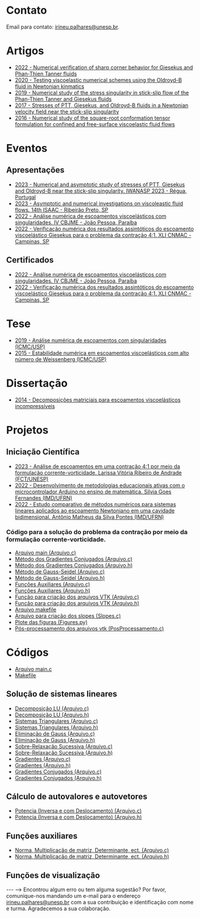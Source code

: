 <!-- # Informações Gerais
As informações sobre a oferta da disciplina no período 2020.2 podem ser lidas no [Plano de Curso](https://drive.google.com/file/d/1P5gzhI-wrO_lZKLjTi2-reVs7j3ia8bb/view?usp=sharing). Uma live de dúvidas sobre esse plano pode ser assistida [aqui](https://drive.google.com/drive/folders/1H70yHhUw56rLBTXCzbOfJ-ODy1v9OkPd?usp=sharing). -->

# Contato
Email para contato: [irineu.palhares@unesp.br](mailto:irineu.palhares@unesp.br).

# Artigos
- [2022 - Numerical verification of sharp corner behavior for Giesekus and Phan-Thien Tanner fluids](materiais/2022_Numerical_Verification.pdf)
- [2020 - Testing viscoelastic numerical schemes using the Oldroyd-B fluid in Newtonian kinmatics](materiais/2020_OldB_Newtonian_Velocity.pdf)
- [2019 - Numerical study of the stress singularity in stick-slip flow of the Phan-Thien Tanner and Giesekus fluids](materiais/2019_Stick_Slip_Numerics.pdf)
- [2017 - Stresses of PTT, Giesekus, and Oldroyd-B fluids in a Newtonian velocity field near the stick-slip singularity](materiais/2017_Stick_Slip_Asymptotic_OldB_Newtonian.pdf)
- [2016 - Numerical study of the square-root conformation tensor formulation for confined and free-surface viscoelastic fluid flows](materiais/2016_Square_Root_Stabilization.pdf)

# Eventos

## Apresentações
- [2023 - Numerical and asymptotic study of stresses of PTT, Giesekus and Oldroyd-B near the stick-slip singularity. IWANASP 2023 - Régua, Portugal](materiais/IWANASP_2023.pdf)
- [2023 - Asymptotic and numerical investigations on viscoleastic fluid flows. 14th ISAAC - Ribeirão Preto, SP](materiais/2023_14thISAAC.pdf)
- [2022 - Análise numérica de escoamentos viscoelásticos com singularidades. IV CBJME - João Pessoa, Paraíba](materiais/2022_IV_CBJME_Apresentacao.pdf)
- [2022 - Verificação numérica dos resultados assintóticos do escoamento viscoelástico Giesekus para o problema da contração 4:1. XLI CNMAC - Campinas, SP](materiais/2022_XLI_CNMAC_Apresentacao.pdf)

## Certificados
- [2022 - Análise numérica de escoamentos viscoelásticos com singularidades. IV CBJME - João Pessoa, Paraíba](materiais/2022_IV_CBJME_Certificado.pdf)
- [2022 - Verificação numérica dos resultados assintóticos do escoamento viscoelástico Giesekus para o problema da contração 4:1. XLI CNMAC - Campinas, SP](materiais/2022_XLI_CNMAC_Certificado_Apresentacao.pdf)

# Tese
- [2019 - Análise numérica de escoamentos com singularidades (ICMC/USP)](materiais/2019_IrineuLopesPalharesJunior_revisada.pdf)
- [2015 - Estabilidade numérica em escoamentos viscoelásticos com alto número de Weissenberg (ICMC/USP)](materiais/2015_Irineu_Qualificacao_Doutorado.pdf)

# Dissertação
- [2014 - Decomposições matriciais para escoamentos viscoelásticos incompressíveis](materiais/2014_Irineu_Minha_Dissertacao.pdf)

# Projetos

## Iniciação Científica

- [2023 - Análise de escoamentos em uma contração 4:1 por meio da formulação corrente-vorticidade. Larissa Vitória Ribeiro de Andrade (FCT/UNESP)](materiais/PlanoTrabalhoIC.pdf)
- [2022 - Desenvolvimento de metodologias educacionais ativas com o microcontrolador Arduino no ensino de matemática. Silvia Goes Fernandes (IMD/UFRN)](materiais/2022_Arduino.pdf)
- [2022 - Estudo comparativo de métodos numéricos para sistemas lineares aplicados ao escoamento Newtoniano em uma cavidade bidimensional. Antônio Matheus da Silva Pontes (IMD/UFRN)](materiais/2022_AntonioMatheusPontes.pdf)

### Código para a solução do problema da contração por meio da formulação corrente-vorticidade.
- [Arquivo main (Arquivo.c)](2023_Larissa_IC/main.c)
- [Método dos Gradientes Conjugados (Arquivo.c)](2023_Larissa_IC/ConjugateGradientMethod.c)
- [Método dos Gradientes Conjugados (Arquivo.h)](2023_Larissa_IC/ConjugateGradientMethod.h)
- [Método de Gauss-Seidel (Arquivo.c)](2023_Larissa_IC/GaussSeidel.c)
- [Método de Gauss-Seidel (Arquivo.h)](2023_Larissa_IC/GaussSeidel.h)
- [Funções Auxiliares (Arquivo.c)](2023_Larissa_IC/FuncoesAuxiliares.c)
- [Funções Auxiliares (Arquivo.h)](2023_Larissa_IC/FuncoesAuxiliares.h)
- [Função para criação dos arquivos VTK (Arquivo.c)](2023_Larissa_IC/Visualizacao.c)
- [Função para criação dos arquivos VTK (Arquivo.h)](2023_Larissa_IC/Visualizacao.h)
- [Arquivo makefile](2023_Larissa_IC/makefile)
- [Arquivo para criação dos slopes (Slopes.c)](2023_Larissa_IC/Slopes.c)
- [Plote das figuras (Figures.py)](2023_Larissa_IC/Figures.py)
- [Pós-processamento dos arquivos vtk (PosProcessamento.c)](2023_Larissa_IC/PosProcessamento.c)

# Códigos
- [Arquivo main.c](materiais/main.c)
- [Makefile](/materiais/makefile)
  
## Solução de sistemas lineares
- [Decomposição LU (Arquivo.c)](materiais/LUdecomposition.c)
- [Decomposição LU (Arquivo.h)](materiais/LUdecomposition.h)
- [Sistemas Triangulares (Arquivo.c)](materiais/SistemasTriangulares.c)
- [Sistemas Triangulares (Arquivo.h)](materiais/SistemasTriangulares.h)
- [Eliminação de Gauss (Arquivo.c)](materiais/GaussianElimination.c)
- [Eliminação de Gauss (Arquivo.h)](materiais/GaussianElimination.h)
- [Sobre-Relaxação Sucessiva (Arquivo.c)](materiais/SOR.c)
- [Sobre-Relaxação Sucessiva (Arquivo.h)](materiais/SOR.h)
- [Gradientes (Arquivo.c)](materiais/GradientMethod.c)
- [Gradientes (Arquivo.h)](materiais/GradientMethod.h)
- [Gradientes Conjugados (Arquivo.c)](materiais/ConjugateGradientMethod.c)
- [Gradientes Conjugados (Arquivo.h)](materiais/ConjugateGradientMethod.h)
  
## Cálculo de autovalores e autovetores
- [Potencia (Inversa e com Deslocamento) (Arquivo.c)](materiais/MetodoPotencia.c)
- [Potencia (Inversa e com Deslocamento) (Arquivo.h)](materiais/MetodoPotencia.h)

## Funções auxiliares
- [Norma, Multiplicação de matriz, Determinante, ect. (Arquivo.c)](materiais/FuncoesAuxiliares.c)
- [Norma, Multiplicação de matriz, Determinante, ect. (Arquivo.h)](materiais/FuncoesAuxiliares.h)

## Funções de visualização

--- -->
Encontrou algum erro ou tem alguma sugestão? Por favor, comunique-nos mandando um e-mail para o endereço [irineu.palhares@unesp.br](mailto:irineu.palhares@unesp.br) com a sua contribuição e identificação com nome e turma. Agradecemos a sua colaboração.
